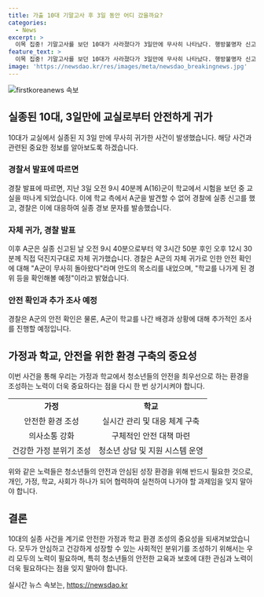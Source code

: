 ```yaml
---
title: 가출 10대 기말고사 후 3일 동안 어디 갔을까요?
categories:
  - News
excerpt: >
  이목 집중! 기말고사를 보던 10대가 사라졌다가 3일만에 무사히 나타났다. 행방불명자 신고를 받은 경찰이 실종경보 문자를 발송하고 수색을 벌였으나, 자진귀가한 것으로 밝혀졌다. A군의 사라진 이유와 돌아온 경위는 확인 중이다. 사건의 전말을 미리 만나보세요!
feature_text: >
  이목 집중! 기말고사를 보던 10대가 사라졌다가 3일만에 무사히 나타났다. 행방불명자 신고를 받은 경찰이 실종경보 문자를 발송하고 수색을 벌였으나, 자진귀가한 것으로 밝혀졌다. A군의 사라진 이유와 돌아온 경위는 확인 중이다. 사건의 전말을 미리 만나보세요!
image: 'https://newsdao.kr/res/images/meta/newsdao_breakingnews.jpg'
---
```


<p><img src="https://newsdao.kr/res/images/meta/newsdao_breakingnews.jpg" alt="firstkoreanews 속보" /></p>

<h2 data-ke-size="size26">실종된 10대, 3일만에 교실로부터 안전하게 귀가</h2>

<p data-ke-size="size16">10대가 교실에서 실종된 지 3일 만에 무사히 귀가한 사건이 발생했습니다. 해당 사건과 관련된 중요한 정보를 알아보도록 하겠습니다.</p>

<h3>경찰서 발표에 따르면</h3>

<p data-ke-size="size16">경찰 발표에 따르면, 지난 3일 오전 9시 40분께 A(16)군이 학교에서 시험을 보던 중 교실을 떠나게 되었습니다. 이에 학교 측에서 A군을 발견할 수 없어 경찰에 실종 신고를 했고, 경찰은 이에 대응하여 실종 경보 문자를 발송했습니다.</p>

<h3>자체 귀가, 경찰 발표</h3>

<p data-ke-size="size16">이후 A군은 실종 신고된 날 오전 9시 40분으로부터 약 3시간 50분 후인 오후 12시 30분께 직접 덕진지구대로 자체 귀가했습니다. 경찰은 A군의 자체 귀가로 인한 안전 확인에 대해 "A군이 무사히 돌아왔다"라며 안도의 목소리를 내었으며, "학교를 나가게 된 경위 등을 확인해볼 예정"이라고 밝혔습니다.</p>

<h3>안전 확인과 추가 조사 예정</h3>

<p data-ke-size="size16">경찰은 A군의 안전 확인은 물론, A군이 학교를 나간 배경과 상황에 대해 추가적인 조사를 진행할 예정입니다.</p>

<h2 data-ke-size="size26">가정과 학교, 안전을 위한 환경 구축의 중요성</h2>

<p data-ke-size="size16">이번 사건을 통해 우리는 가정과 학교에서 청소년들의 안전을 최우선으로 하는 환경을 조성하는 노력이 더욱 중요하다는 점을 다시 한 번 상기시켜야 합니다.</p>

<table>
  <tr>
    <td style="text-align: center; height: 17px;"><b>가정</b></td>
    <td style="text-align: center; height: 17px;"><b>학교</b></td>
  </tr>
  <tr>
    <td style="text-align: center; height: 17px;">안전한 환경 조성</td>
    <td style="text-align: center; height: 17px;">실시간 관리 및 대응 체계 구축</td>
  </tr>
  <tr>
    <td style="text-align: center; height: 17px;">의사소통 강화</td>
    <td style="text-align: center; height: 17px;">구체적인 안전 대책 마련</td>
  </tr>
  <tr>
    <td style="text-align: center; height: 17px;">건강한 가정 분위기 조성</td>
    <td style="text-align: center; height: 17px;">청소년 상담 및 지원 시스템 운영</td>
  </tr>
</table>

<p data-ke-size="size16">위와 같은 노력들은 청소년들의 안전과 안심된 성장 환경을 위해 반드시 필요한 것으로, 개인, 가정, 학교, 사회가 하나가 되어 협력하여 실천하여 나가야 할 과제임을 잊지 말아야 합니다.</p>

<h2 data-ke-size="size26">결론</h2>

<p data-ke-size="size16">10대의 실종 사건을 계기로 안전한 가정과 학교 환경 조성의 중요성을 되새겨보았습니다. 모두가 안심하고 건강하게 성장할 수 있는 사회적인 분위기를 조성하기 위해서는 우리 모두의 노력이 필요하며, 특히 청소년들의 안전한 교육과 보호에 대한 관심과 노력이 더욱 필요하다는 점을 잊지 말아야 합니다.</p>
실시간 뉴스 속보는, <a href="https://newsdao.kr" rel="dofollow">https://newsdao.kr</a>


